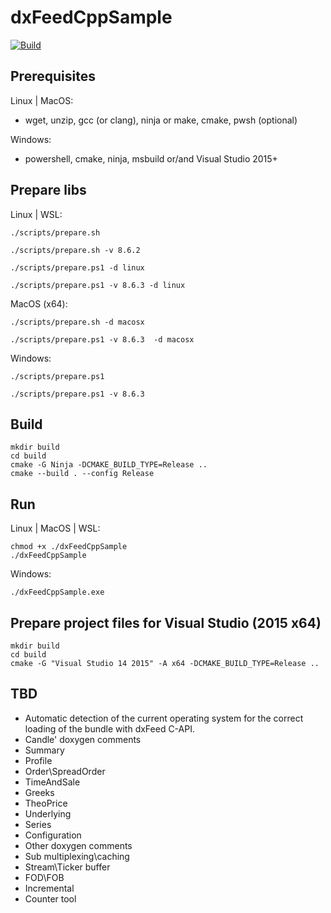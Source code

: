 # dxFeedCppSample
[![Build](https://github.com/ttldtor-dxFeed/dxFeedCppSample/actions/workflows/Build.yml/badge.svg)](https://github.com/ttldtor-dxFeed/dxFeedCppSample/actions/workflows/Build.yml)

## Prerequisites

Linux | MacOS:
- wget, unzip, gcc (or clang), ninja or make, cmake, pwsh (optional)

Windows:
- powershell, cmake, ninja, msbuild or/and Visual Studio 2015+ 

## Prepare libs

Linux | WSL:
```shell
./scripts/prepare.sh
```

```shell
./scripts/prepare.sh -v 8.6.2
```

```shell
./scripts/prepare.ps1 -d linux
```

```shell
./scripts/prepare.ps1 -v 8.6.3 -d linux
```

MacOS (x64):
```shell
./scripts/prepare.sh -d macosx
```

```shell
./scripts/prepare.ps1 -v 8.6.3  -d macosx
```

Windows:
```shell
./scripts/prepare.ps1
```

```shell
./scripts/prepare.ps1 -v 8.6.3
```

## Build

```shell
mkdir build
cd build
cmake -G Ninja -DCMAKE_BUILD_TYPE=Release ..
cmake --build . --config Release
```

## Run

Linux | MacOS | WSL: 
```shell
chmod +x ./dxFeedCppSample
./dxFeedCppSample
```

Windows:
```shell
./dxFeedCppSample.exe
```

## Prepare project files for Visual Studio (2015 x64)

```shell
mkdir build
cd build
cmake -G "Visual Studio 14 2015" -A x64 -DCMAKE_BUILD_TYPE=Release ..
```

## TBD

- Automatic detection of the current operating system for the correct loading of the bundle with dxFeed C-API.
- Candle' doxygen comments
- Summary
- Profile
- Order\SpreadOrder
- TimeAndSale
- Greeks
- TheoPrice
- Underlying
- Series
- Configuration
- Other doxygen comments
- Sub multiplexing\caching
- Stream\Ticker buffer
- FOD\FOB
- Incremental
- Counter tool